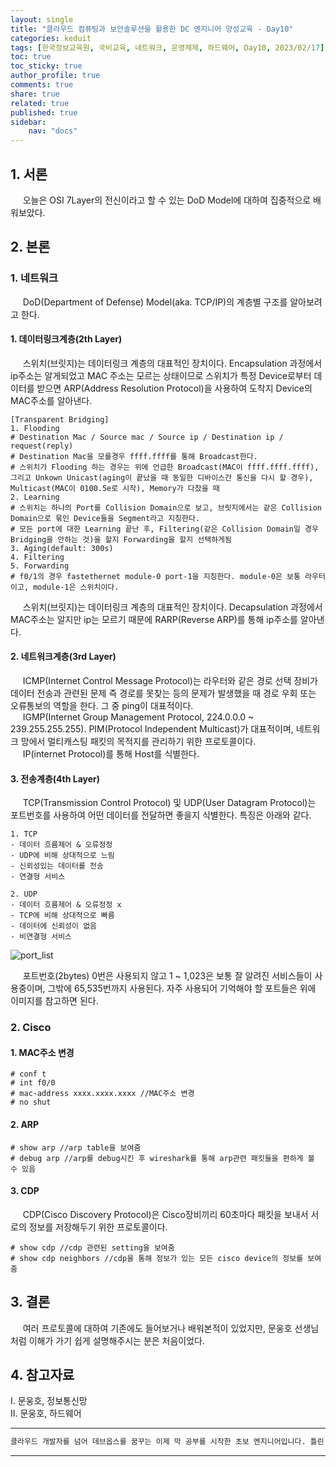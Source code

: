 ```yaml
---
layout: single
title: "클라우드 컴퓨팅과 보안솔루션을 활용한 DC 엔지니어 양성교육 - Day10"
categories: keduit
tags: [한국정보교육원, 국비교육, 네트워크, 운영체제, 하드웨어, Day10, 2023/02/17]
toc: true
toc_sticky: true
author_profile: true
comments: true
share: true
related: true
published: true
sidebar: 
    nav: "docs"
---
```


## 1. 서론  

&nbsp;&nbsp;&nbsp;&nbsp; 오늘은 OSI 7Layer의 전신이라고 할 수 있는 DoD Model에 대하여 집중적으로 배워보았다.

## 2. 본론  

### 1. 네트워크   

&nbsp;&nbsp;&nbsp;&nbsp; DoD(Department of Defense) Model(aka. TCP/IP)의 계층별 구조를 알아보려고 한다.

#### 1. 데이터링크계층(2th Layer)

&nbsp;&nbsp;&nbsp;&nbsp; 스위치(브릿지)는 데이터링크 계층의 대표적인 장치이다. Encapsulation 과정에서 ip주소는 알게되었고 MAC 주소는 모르는 상태이므로 스위치가 특정 Device로부터 데이터를 받으면 ARP(Address Resolution Protocol)을 사용하여 도착지 Device의 MAC주소를 알아낸다.

```
[Transparent Bridging]
1. Flooding
# Destination Mac / Source mac / Source ip / Destination ip / request(reply)
# Destination Mac을 모를경우 ffff.ffff를 통해 Broadcast한다.
# 스위치가 Flooding 하는 경우는 위에 언급한 Broadcast(MAC이 ffff.ffff.ffff), 그리고 Unkown Unicast(aging이 끝났을 때 동일한 디바이스간 통신을 다시 할 경우), Multicast(MAC이 0100.5e로 시작), Memory가 다찼을 때
2. Learning
# 스위치는 하나의 Port를 Collision Domain으로 보고, 브릿지에서는 같은 Collision Domain으로 묶인 Device들을 Segment라고 지칭한다.
# 모든 port에 대한 Learning 끝난 후, Filtering(같은 Collision Domain일 경우 Bridging을 안하는 것)을 할지 Forwarding을 할지 선택하게됨
3. Aging(default: 300s)
4. Filtering
5. Forwarding
# f0/1의 경우 fastethernet module-0 port-1을 지칭한다. module-0은 보통 라우터이고, module-1은 스위치이다.
```

&nbsp;&nbsp;&nbsp;&nbsp; 스위치(브릿지)는 데이터링크 계층의 대표적인 장치이다. Decapsulation 과정에서 MAC주소는 알지만 ip는 모르기 때문에 RARP(Reverse ARP)를 통해 ip주소를 알아낸다.

#### 2. 네트워크계층(3rd Layer)

&nbsp;&nbsp;&nbsp;&nbsp; ICMP(Internet Control Message Protocol)는 라우터와 같은 경로 선택 장비가 데이터 전송과 관련된 문제 즉 경로를 못찾는 등의 문제가 발생했을 때 경로 우회 또는 오류통보의 역할을 한다. 그 중 ping이 대표적이다.   
&nbsp;&nbsp;&nbsp;&nbsp; IGMP(Internet Group Management Protocol, 224.0.0.0 ~ 239.255.255.255). PIM(Protocol Independent Multicast)가 대표적이며, 네트워크 망에서 멀티캐스팅 패킷의 목적지를 관리하기 위한 프로토콜이다.   
&nbsp;&nbsp;&nbsp;&nbsp; IP(internet Protocol)를 통해 Host를 식별한다.

#### 3. 전송계층(4th Layer)

&nbsp;&nbsp;&nbsp;&nbsp; TCP(Transmission Control Protocol) 및 UDP(User Datagram Protocol)는 포트번호를 사용하여 어떤 데이터를 전달하면 좋을지 식별한다. 특징은 아래와 같다.

```
1. TCP
- 데이터 흐름제어 & 오류정정
- UDP에 비해 상대적으로 느림
- 신뢰성있는 데이터를 전송
- 연결형 서비스

2. UDP
- 데이터 흐름제어 & 오류정정 x
- TCP에 비해 상대적으로 빠름
- 데이터에 신뢰성이 없음
- 비연결형 서비스
```

![port_list](https://user-images.githubusercontent.com/124491456/219556983-3ecfcf9d-ba99-4a03-be51-d847586c0527.png)

&nbsp;&nbsp;&nbsp;&nbsp; 포트번호(2bytes) 0번은 사용되지 않고 1 ~ 1,023은 보통 잘 알려진 서비스들이 사용중이며, 그밖에 65,535번까지 사용된다. 자주 사용되어 기억해야 할 포트들은 위에 이미지를 참고하면 된다.

### 2. Cisco   

#### 1. MAC주소 변경

```
# conf t
# int f0/0
# mac-address xxxx.xxxx.xxxx //MAC주소 변경
# no shut
```

#### 2. ARP

```
# show arp //arp table을 보여줌
# debug arp //arp를 debug시킨 후 wireshark를 통해 arp관련 패킷들을 편하게 볼 수 있음
```

#### 3. CDP

&nbsp;&nbsp;&nbsp;&nbsp; CDP(Cisco Discovery Protocol)은 Cisco장비끼리 60초마다 패킷을 보내서 서로의 정보를 저장해두기 위한 프로토콜이다.

```
# show cdp //cdp 관련된 setting을 보여줌
# show cdp neighbors //cdp을 통해 정보가 있는 모든 cisco device의 정보를 보여줌
```

## 3. 결론  

&nbsp;&nbsp;&nbsp;&nbsp; 여러 프로토콜에 대하여 기존에도 들어보거나 배워본적이 있었지만, 문웅호 선생님처럼 이해가 가기 쉽게 설명해주시는 분은 처음이었다.

## 4. 참고자료  

Ⅰ. 문웅호, 정보통신망   
Ⅱ. 문웅호, 하드웨어

---

```bash
클라우드 개발자를 넘어 데브옵스를 꿈꾸는 이제 막 공부를 시작한 초보 엔지니어입니다. 틀린 점이 있으면 친절하게 댓글 부탁드립니다. :)
```

---
